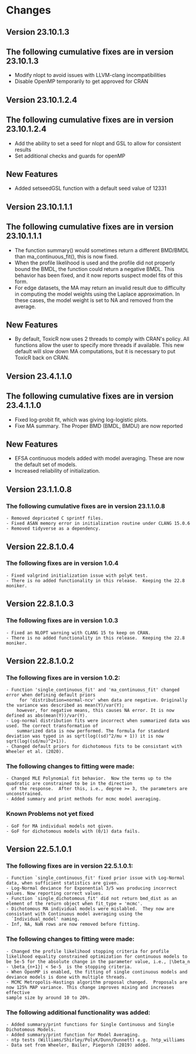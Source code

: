 # Changes
## Version 23.10.1.3
## The following cumulative fixes are in version 23.10.1.3
- Modify nlopt to avoid issues with LLVM-clang incompatibilities
- Disable OpenMP temporarily to get approved for CRAN 
## Version 23.10.1.2.4 
## The following cumulative fixes are in version 23.10.1.2.4
- Add the ability to set a seed for nlopt and GSL to allow for consistent results
- Set additional checks and guards for openMP
## New Features 
- Added setseedGSL function with a default seed value of 12331
## Version 23.10.1.1.1
## The following cumulative fixes are in version 23.10.1.1.1
-  The function summary() would sometimes return a different BMD/BMDL than ma_continuous_fit(),
   this is now fixed. 
-  When the profile likelihood is used and the profile did not properly bound the BMDL, the function
   could return a negative BMDL.  This behavior has been fixed, and it now reports suspect model fits
   of this form.
-  For edge datasets, the MA may return an invalid result due to difficulty in computing the model 
   weights using the Laplace approximation.  In these cases, the model weight is set to NA and removed 
   from the average.
## New Features
 - By default, ToxicR now uses 2 threads to comply with CRAN's policy. All functions allow the user to 
   specify more threads if available. This new default will slow down MA computations, but it is
   necessary to put ToxicR back on CRAN. 
## Version 23.4.1.1.0
## The following cumulative fixes are in version 23.4.1.1.0
 - Fixed log-probit fit, which was giving log-logistic plots. 
 - Fixe MA summary.  The Proper BMD (BMDL, BMDU) are now reported
## New Features
 - EFSA continuous models added with model averaging.  These are now the default
   set of models. 
 - Increased reliability of initialization.  
## Version 23.1.1.0.8
### The following cumulative fixes are in version 23.1.1.0.8
	- Removed depricated C sprintf files. 
	- Fixed ASAN memory error in initialization routine under CLANG 15.0.6
	- Removed tidyverse as a dependency. 
## Version 22.8.1.0.4
### The following fixes are in version 1.0.4
	- Fixed valgrind initialization issue with polyK test. 
	- There is no added functionality in this release.  Keeping the 22.8 moniker. 

## Version 22.8.1.0.3
### The following fixes are in version 1.0.3
	- Fixed an NLOPT warning with CLANG 15 to keep on CRAN. 
	- There is no added functionality in this release.  Keeping the 22.8 moniker. 

## Version 22.8.1.0.2

### The following fixes are in version 1.0.2:
 	- Function 'single_continuous_fit' and 'ma_continuous_fit' changed error when defining default priors
		 for 'distribution=normal-ncv' when data are negative. Originally the variance was described as mean(Y)/var(Y); 
 		however, for negative means, this causes NA error. It is now defined as abs(mean(Y))/var(Y). 
 	- Log-normal distribution fits were incorrect when summarized data was used. The correct transformation of
		summarized data is now performed. The formula for standard deviation was typed in as sqrt(log((sd)^2/mu + 1)) it is now sqrt(log((sd/mu)^2+1)). 
	- Changed default priors for dichotomous fits to be consistant with Wheeler et al. (2020). 

### The following changes to fitting were made: 
	- Changed MLE Polynomial fit behavior.  Now the terms up to the quadratic are constrained to be in the direction 
	  of the response.  After this, i.e., degree >= 3, the parameters are unconstrained. 
	- Added summary and print methods for mcmc model averaging. 

### Known Problems not yet fixed
	- GoF for MA individual models not given. 
	- GoF for dichotomous models with (0/1) data fails. 	

## Version 22.5.1.0.1

### The following fixes are in version 22.5.1.0.1:

	- Function `single_continuous_fit' fixed prior issue with Log-Normal data, when sufficient statistics are given.
	- Log-Normal deviance for Exponential 3/5 was producing incorrect values. Now reporting correct values. 
	- Function `single_dichotomous_fit' did not return bmd_dist as an element of the return object when fit_type = 'mcmc'.
	- Dichotomous MA individual models were mislabled.  They now are consistant with Continuous model averaging using the 
	  `Individual_model' naming. 
	- Inf, NA, NaN rows are now removed before fitting. 

### The following changes to fitting were made: 

	- Changed the profile likelihood stopping criteria for profile likelihood equality constrained optimization for continuous models to be 5e-5 for the absolute change in the parameter value, i.e., |\beta_n - \beta_{n+1}| < 5e-5  is the stopping criteria. 
	- When OpenMP is enabled, the fitting of single continuous models and deviance models is done with multiple threads. 
	- MCMC Metropolis-Hastings algorithm proposal changed.  Proposals are now 125% MAP variance. This change improves mixing and increases effective
	sample size by around 10 to 20%.

### The following additional functionality was added:  

	- Added summary/print functions for Single Continuous and Single Dichotomous Models.
	- Added summary/print function for Model Averaging.
	- ntp tests (Williams/Shirley/PolyK/Dunn/Dunnett) e.g. ?ntp_williams
	- Data set from Wheeler, Bailer, Piegorsh (2019) added. 

